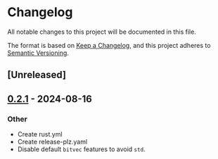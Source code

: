 # Changelog
All notable changes to this project will be documented in this file.

The format is based on [Keep a Changelog](https://keepachangelog.com/en/1.0.0/),
and this project adheres to [Semantic Versioning](https://semver.org/spec/v2.0.0.html).

## [Unreleased]

## [0.2.1](https://github.com/XAMPPRocky/nom-bitvec/compare/v0.2.0...v0.2.1) - 2024-08-16

### Other
- Create rust.yml
- Create release-plz.yaml
- Disable default `bitvec` features to avoid `std`.
